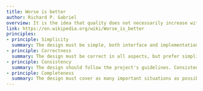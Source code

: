 ```yaml
---
title: Worse is better
author: Richard P. Gabriel
overview: It is the idea that quality does not necessarily increase with functionality—that there is a point where less functionality ("worse") is a preferable option ("better") in terms of practicality and usability. Software that is limited, but simple to use, may be more appealing to the user and market than the reverse.
link: https://en.wikipedia.org/wiki/Worse_is_better
principles:
- principle: Simplicity
  summary: The design must be simple, both interface and implementation, but prefer simple implementations over simple interfaces.
- principle: Correctness
  summary: The design must be correct in all aspects, but prefer simplicity over being correct.
- principle: Consistency
  summary: The design should follow the project's guidelines. Consistency can be sacrificed for simplicity in some cases, but prefer removing parts of the design that will not be often used over introdudcing either complexity and incosistency.
- principle: Completeness
  summary: The design must cover as many important situations as possible, but prefer any other quality above over addressing all use cases.
---
```

